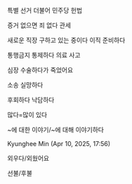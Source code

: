 
특별 선거
더불어 민주당
헌법

증거 없으면 죄 없다
관세

새로운 직장 구하고 있는 중이다
이직 준비하다

통행금지
통제하다
의료 사고

심장 수술하다가 죽었어요

소송
실망하다

후회하다
낙담하다

많다=많이 있다

~에 대한 이야기/~에 대해 이야기하다

Kyunghee Min (Apr 10, 2025, 17:56)

외우다/외웠어요

선불/후불
